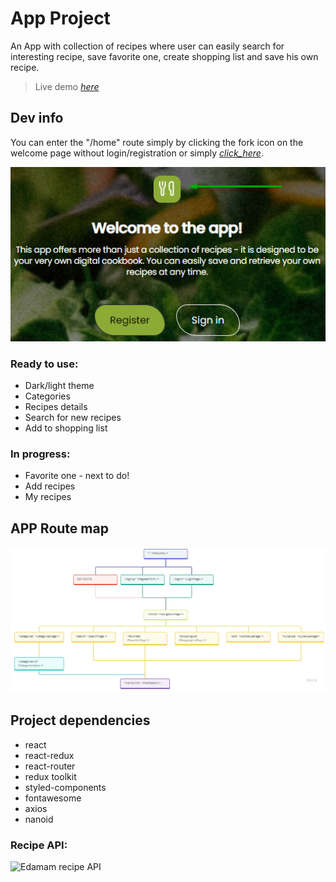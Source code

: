 # App Project

An App with collection of recipes where user can easily search for interesting recipe, save favorite one, create shopping list and save his own recipe.

> Live demo [_here_](https://so-yummy-app.netlify.app/)

## Dev info

You can enter the "/home" route simply by clicking the fork icon on the welcome page without login/registration or simply [_click_here_](https://so-yummy-app.netlify.app/home).

![APP Route map](./readme_utils/dev_route.png)

### Ready to use:

-   Dark/light theme
-   Categories
-   Recipes details
-   Search for new recipes
-   Add to shopping list

### In progress:

-   Favorite one - next to do!
-   Add recipes
-   My recipes

## APP Route map

![APP Route map](./readme_utils/route_map.jpg)

## Project dependencies

-   react
-   react-redux
-   react-router
-   redux toolkit
-   styled-components
-   fontawesome
-   axios
-   nanoid

### Recipe API:

![Edamam recipe API](https://www.edamam.com/)
